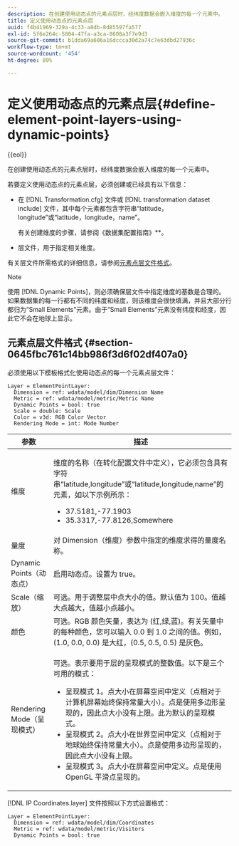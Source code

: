 ```yaml
---
description: 在创建使用动态点的元素点层时，经纬度数据会嵌入维度的每一个元素中。
title: 定义使用动态点的元素点层
uuid: f4b41969-329a-4c33-a8db-8d85597fa577
exl-id: 5f6e264c-5804-47fa-a3ca-8608a3f7e9d3
source-git-commit: b1dda69a606a16dccca30d2a74c7e63dbd27936c
workflow-type: tm+mt
source-wordcount: '454'
ht-degree: 89%

---
```


# 定义使用动态点的元素点层{#define-element-point-layers-using-dynamic-points}

{{eol}}

在创建使用动态点的元素点层时，经纬度数据会嵌入维度的每一个元素中。

若要定义使用动态点的元素点层，必须创建或已经具有以下信息：

* 在 [!DNL Transformation.cfg] 文件或 [!DNL transformation dataset include] 文件，其中每个元素都包含字符串“latitude，longitude”或“latitude，longitude，name”。

   有关创建维度的步骤，请参阅《数据集配置指南》**。

* 层文件，用于指定相关维度。

有关层文件所需格式的详细信息，请参阅[元素点层文件格式](../../../../home/c-get-started/c-im-layers/c-elmt-pt-layers/c-elmt-pt-dyn-pts.md#section-0645fbc761c14bb986f3d6f02df407a0)。

>[!NOTE]
>
>使用 [!DNL Dynamic Points]，则必须确保层文件中指定维度的基数是合理的。 如果数据集的每一行都有不同的纬度和经度，则该维度会很快填满，并且大部分行都归为“Small Elements”元素。由于“Small Elements”元素没有纬度和经度，因此它不会在地球上显示。

## 元素点层文件格式 {#section-0645fbc761c14bb986f3d6f02df407a0}

必须使用以下模板格式化使用动态点的每一个元素点层文件：

```
Layer = ElementPointLayer:
  Dimension = ref: wdata/model/dim/Dimension Name
  Metric = ref: wdata/model/metric/Metric Name
  Dynamic Points = bool: true
  Scale = double: Scale
  Color = v3d: RGB Color Vector
  Rendering Mode = int: Mode Number
```

<table id="table_8756BDCC49F447C0855BA64BC0078A0C"> 
 <thead> 
  <tr> 
   <th colname="col1" class="entry"> 参数 </th> 
   <th colname="col2" class="entry"> 描述 </th> 
  </tr> 
 </thead>
 <tbody> 
  <tr> 
   <td colname="col1"> 维度 </td> 
   <td colname="col2"> <p>维度的名称（在转化配置文件中定义），它必须包含具有字符串“latitude,longitude”或“latitude,longitude,name”的元素，如以下示例所示： 
     <ul id="ul_CC12F05459C640F5AB3C295932B04F83"> 
      <li id="li_9023CFA04A0F407E9DF0E1A4D71BB18C">37.5181,-77.1903 </li> 
      <li id="li_F002AB3AB98049A4AF1588B51167C7FA">35.3317,-77.8126,Somewhere </li> 
     </ul> </p> </td> 
  </tr> 
  <tr> 
   <td colname="col1"> 量度 </td> 
   <td colname="col2"> 对 Dimension（维度）参数中指定的维度求得的量度名称。 </td> 
  </tr> 
  <tr> 
   <td colname="col1"> Dynamic Points（动态点） </td> 
   <td colname="col2"> 启用动态点。设置为 true。 </td> 
  </tr> 
  <tr> 
   <td colname="col1"> Scale（缩放） </td> 
   <td colname="col2"> 可选。用于调整层中点大小的值。默认值为 100。值越大点越大，值越小点越小。 </td> 
  </tr> 
  <tr> 
   <td colname="col1"> 颜色 </td> 
   <td colname="col2"> 可选。RGB 颜色矢量，表达为 (红,绿,蓝)。有关矢量中的每种颜色，您可以输入 0.0 到 1.0 之间的值。例如，(1.0, 0.0, 0.0) 是大红，(0.5, 0.5, 0.5) 是灰色。 </td> 
  </tr> 
  <tr> 
   <td colname="col1"> Rendering Mode（呈现模式） </td> 
   <td colname="col2"> <p>可选。表示要用于层的呈现模式的整数值。以下是三个可用的模式： 
     <ul id="ul_C7A74B9B085741C8B7116E4F110DF830"> 
      <li id="li_75CC2BE35C594B6895F743A1967A2E07">呈现模式 1。点大小在屏幕空间中定义（点相对于计算机屏幕始终保持常量大小）。点是使用多边形呈现的，因此点大小没有上限。此为默认的呈现模式。 </li> 
      <li id="li_5B19C5B0F59548E28DCE7F7CD319E210">呈现模式 2。点大小在世界空间中定义（点相对于地球始终保持常量大小）。点是使用多边形呈现的，因此点大小没有上限。 </li> 
      <li id="li_DF0C9AEFE82642C9BD5AEA79770D2896">呈现模式 3。点大小在屏幕空间中定义。点是使用 OpenGL 平滑点呈现的。 </li> 
     </ul> </p> </td> 
  </tr> 
 </tbody> 
</table>

[!DNL IP Coordinates.layer] 文件按照以下方式设置格式：

```
Layer = ElementPointLayer:
  Dimension = ref: wdata/model/dim/Coordinates
  Metric = ref: wdata/model/metric/Visitors
  Dynamic Points = bool: true
```
